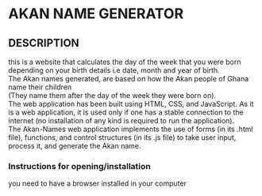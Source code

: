 # AKAN NAME GENERATOR #
## DESCRIPTION ##
this is a website that calculates the day of the week that you were born<br>
depending on your birth details i.e date, month and year of birth.<br>
The Akan names generated, are based on how the Akan people of Ghana name their children <br>
(They name them after the day of the week they were born on).<br>
 The web application has been built using HTML, CSS, and JavaScript. As it is a web application, it is used only if one has a stable connection to the internet (no installation of any kind is required to run the application).<br>
The Akan-Names web application implements the use of forms (in its .html file), functions, and control structures (in its .js file) to take user input, process it, and generate the Akan name.
### Instructions for opening/installation ###
you need to have a browser installed in your computer